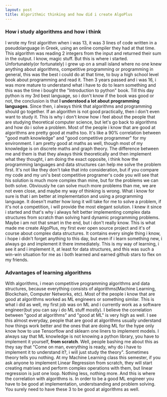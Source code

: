```yaml
---
layout: post
title: Algorithmic thinking and how did i create AlgoPlus
---
```


### How i study algorithms and how i think
I wrote my first algorithm when i was 13, it was 3 lines of code written in a pseudolanguage in Greek, using an online compiler they had at that time. This algorithm was reading
2 integers from the input and returned their sum in the output. I know, magic stuff. But this is where i started. Unfortunately(or fortunately) i grew up on a small island where no one
knew anything about algorithms, competitive programming or programming in general, this was the best i could do at that time, to buy a high school level book about programming and read it.
Then 3 years passed and i was 16, i was more mature to understand what i have to do to learn something and this was the time i bought the "Introduction to python" book. Till this day
python is my 3rd best language, so i don't know if the book was good or not, the conclusion is that **I understood a lot about programming languages**. Since then, i always think that
algorithms and programming should go together. If an algorithm is not good practically, then i don't even want to study it. This is why i don't know how i feel about the people that are studying
theoretical computer science, but let's go back to algorithms and how do i solve a problem. Most of the people i know that are good at algorithms are pretty good at maths too. It's like
a 90% correlation between "good math knowledge" and "good competitive programmer" for my environment. I am pretty good at maths as well, though most of my knowledge is on discrete maths and
graph theory. The difference between me and them is that they always think theoretically and then implement what they thought, i am doing the exact opposite, i think how the programming languages
and data structures can help me solve the problem first. It's not like they don't take that into consideration, but if you compare my code and my uni's best competitive programer's code you will see
that his solution is much more complex than mine, but for the problems we can both solve. Obviously he can solve much more problems than me, we are not even close, and maybe my way of thinking is wrong.
What i know for sure is that i am better at implementation and using a programming language. It doesn't matter how long it will take for me to solve a problem, if it's not a competition, i will provide the
most elegant solution. I knew it since i started and that's why i always felt better implementing complex data structures from scratch than solving hard dynamic programming problems. Maybe i am not that smart
in the end, but i don't really know. This is what made me create AlgoPlus, my first ever open source project and it's of course about complex data structures. It contains every single thing i know, i hope i
didn't forget anything to this day, but even if i learn something new, i always go and implement it there immediately. This is my way of learning, i see it and i implement it, at least for data structures,
and this was such a win-win situation for me as i both learned and earned github stars to flex on my friends.

### Advantages of learning algorithms
With algorithms, i mean competitive programming algorithms and data structures, because everything consists of algorithms(Machine Learning, Blockchain, Computer Networks, etc). Most of the people i know that are good at algorithms
worked as ML engineers or something similar. This is what i did as well, my first job was on ML and i currently work as a software engineer(but you can say i do ML stuff mostly). I believe the correlation between "good at algorithms"
and "good at ML" is very high as well. I see this almost everyday, people that are good at algorithms usually understand how things work better and the ones that are doing ML for the hype only know how to use Tensorflow and sklearn one liners
to implement models. I always say that ML knowledge is not knowing a python library, you have to implement it yourself, **from scratch**. Well, people bashing me about this as they say that "Come on man, everything is ready, why do i have to
implement it to understand it?, i will just study the theory". Sometimes theory tells you nothing. At my Machine Learning class this semester, if you ask anyone to implement Linear Regression from scratch, they will start creating matrixes and
perform complex operations with them, but linear regression is just one loop. Nothing less, nothing more. And this is where the correlation with algorithms is. In order to be a good ML engineer you have to be good at implementation, understsanding
and problem solving. You surely need to have these 3 to be good at algorithms as well.
